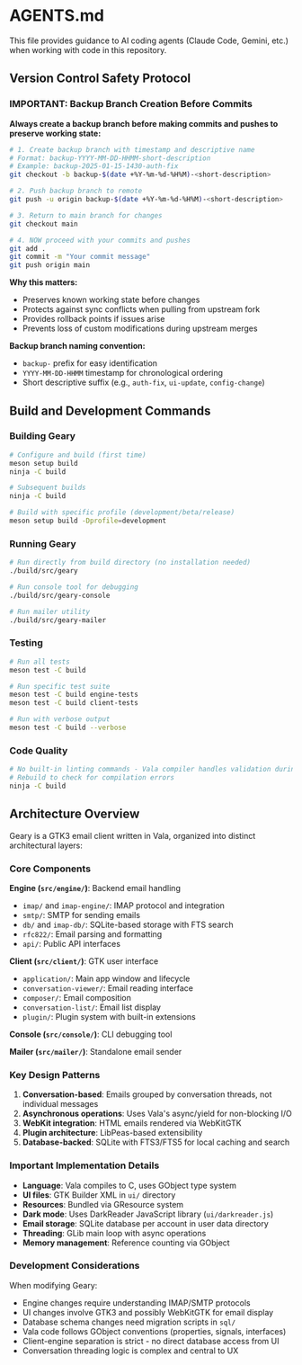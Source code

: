 # AGENTS.md

This file provides guidance to AI coding agents (Claude Code, Gemini, etc.) when working with code in this repository.

## Version Control Safety Protocol

### IMPORTANT: Backup Branch Creation Before Commits

**Always create a backup branch before making commits and pushes to preserve working state:**

```bash
# 1. Create backup branch with timestamp and descriptive name
# Format: backup-YYYY-MM-DD-HHMM-short-description
# Example: backup-2025-01-15-1430-auth-fix
git checkout -b backup-$(date +%Y-%m-%d-%H%M)-<short-description>

# 2. Push backup branch to remote
git push -u origin backup-$(date +%Y-%m-%d-%H%M)-<short-description>

# 3. Return to main branch for changes
git checkout main

# 4. NOW proceed with your commits and pushes
git add .
git commit -m "Your commit message"
git push origin main
```

**Why this matters:**
- Preserves known working state before changes
- Protects against sync conflicts when pulling from upstream fork
- Provides rollback points if issues arise
- Prevents loss of custom modifications during upstream merges

**Backup branch naming convention:**
- `backup-` prefix for easy identification
- `YYYY-MM-DD-HHMM` timestamp for chronological ordering
- Short descriptive suffix (e.g., `auth-fix`, `ui-update`, `config-change`)

## Build and Development Commands

### Building Geary
```bash
# Configure and build (first time)
meson setup build
ninja -C build

# Subsequent builds
ninja -C build

# Build with specific profile (development/beta/release)
meson setup build -Dprofile=development
```

### Running Geary
```bash
# Run directly from build directory (no installation needed)
./build/src/geary

# Run console tool for debugging
./build/src/geary-console

# Run mailer utility
./build/src/geary-mailer
```

### Testing
```bash
# Run all tests
meson test -C build

# Run specific test suite
meson test -C build engine-tests
meson test -C build client-tests

# Run with verbose output
meson test -C build --verbose
```

### Code Quality
```bash
# No built-in linting commands - Vala compiler handles validation during build
# Rebuild to check for compilation errors
ninja -C build
```

## Architecture Overview

Geary is a GTK3 email client written in Vala, organized into distinct architectural layers:

### Core Components

**Engine (`src/engine/`)**: Backend email handling
- `imap/` and `imap-engine/`: IMAP protocol and integration
- `smtp/`: SMTP for sending emails
- `db/` and `imap-db/`: SQLite-based storage with FTS search
- `rfc822/`: Email parsing and formatting
- `api/`: Public API interfaces

**Client (`src/client/`)**: GTK user interface
- `application/`: Main app window and lifecycle
- `conversation-viewer/`: Email reading interface
- `composer/`: Email composition
- `conversation-list/`: Email list display
- `plugin/`: Plugin system with built-in extensions

**Console (`src/console/`)**: CLI debugging tool

**Mailer (`src/mailer/`)**: Standalone email sender

### Key Design Patterns

1. **Conversation-based**: Emails grouped by conversation threads, not individual messages
2. **Asynchronous operations**: Uses Vala's async/yield for non-blocking I/O
3. **WebKit integration**: HTML emails rendered via WebKitGTK
4. **Plugin architecture**: LibPeas-based extensibility
5. **Database-backed**: SQLite with FTS3/FTS5 for local caching and search

### Important Implementation Details

- **Language**: Vala compiles to C, uses GObject type system
- **UI files**: GTK Builder XML in `ui/` directory
- **Resources**: Bundled via GResource system
- **Dark mode**: Uses DarkReader JavaScript library (`ui/darkreader.js`)
- **Email storage**: SQLite database per account in user data directory
- **Threading**: GLib main loop with async operations
- **Memory management**: Reference counting via GObject

### Development Considerations

When modifying Geary:
- Engine changes require understanding IMAP/SMTP protocols
- UI changes involve GTK3 and possibly WebKitGTK for email display
- Database schema changes need migration scripts in `sql/`
- Vala code follows GObject conventions (properties, signals, interfaces)
- Client-engine separation is strict - no direct database access from UI
- Conversation threading logic is complex and central to UX